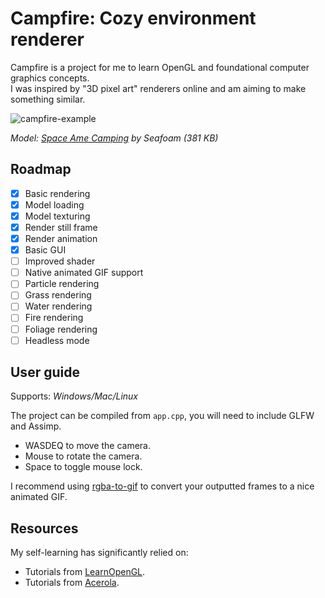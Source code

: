
# Campfire: Cozy environment renderer

Campfire is a project for me to learn OpenGL and foundational computer graphics concepts.  
I was inspired by "3D pixel art" renderers online and am aiming to make something similar.  

![campfire-example](https://github.com/ziggycross/campfire/assets/112720016/2fc19859-8be5-469e-ba80-3ef74dbf5e88)

*Model: [Space Ame Camping](https://skfb.ly/o7Jww) by Seafoam (381 KB)*

## Roadmap

- [x] Basic rendering
- [x] Model loading
- [x] Model texturing
- [x] Render still frame
- [x] Render animation
- [x] Basic GUI
- [ ] Improved shader
- [ ] Native animated GIF support
- [ ] Particle rendering
- [ ] Grass rendering
- [ ] Water rendering
- [ ] Fire rendering
- [ ] Foliage rendering
- [ ] Headless mode

## User guide

Supports: *Windows/Mac/Linux*

The project can be compiled from `app.cpp`, you will need to include GLFW and Assimp.

- WASDEQ to move the camera.
- Mouse to rotate the camera.
- Space to toggle mouse lock.  

I recommend using [rgba-to-gif](https://github.com/ziggycross/rgba-to-gif) to convert your outputted frames to a nice animated GIF.

## Resources

My self-learning has significantly relied on:

- Tutorials from [LearnOpenGL](https://learnopengl.com).
- Tutorials from [Acerola](https://www.youtube.com/@Acerola_t).
